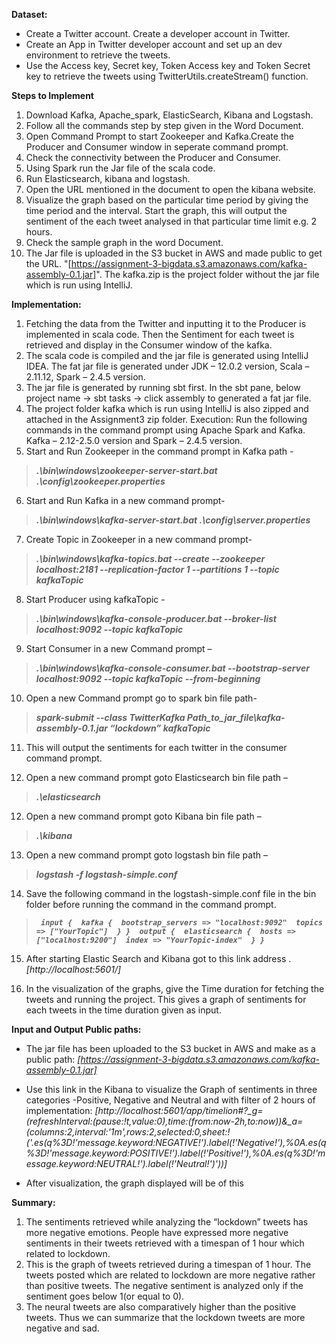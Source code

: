 **Dataset:**
-	Create a Twitter account. Create a developer account in Twitter. 
- Create an App in Twitter developer account and set up an dev environment to retrieve the tweets. 
-	Use the Access key, Secret key, Token Access key and Token Secret key to retrieve the tweets using TwitterUtils.createStream() function.

**Steps to Implement**
1. Download Kafka, Apache_spark, ElasticSearch, Kibana and Logstash.
2. Follow all the commands step by step given in the Word Document.
3. Open Command Prompt to start Zookeeper and Kafka.Create the Producer and Consumer window in seperate command prompt. 
4. Check the connectivity between the Producer and Consumer.
5. Using Spark run the Jar file of the scala code.
6. Run Elasticsearch, kibana and logstash. 
7. Open the URL mentioned in the document to open the kibana website.
8. Visualize the graph based on the particular time period by giving the time period and the interval. Start the graph, this will output the sentiment of the each tweet analysed in that particular time limit e.g. 2 hours.
9.  Check the sample graph in the word Document.
10. The Jar file is uploaded in the S3 bucket in AWS and made public to get the URL.
"[https://assignment-3-bigdata.s3.amazonaws.com/kafka-assembly-0.1.jar]". The kafka.zip is the project folder without the jar file which is run using IntelliJ.


**Implementation:**
1. Fetching the data from the Twitter and inputting it to the Producer is implemented in scala code. Then the Sentiment for each tweet is retrieved and display in the Consumer window of the kafka. 
2. The scala code is compiled and the jar file is generated using IntelliJ IDEA. The fat jar file is generated under JDK – 12.0.2 version, Scala – 2.11.12, Spark – 2.4.5 version.
3. The jar file is generated by running sbt first. In the sbt pane, below project name -> sbt tasks -> click assembly to generated a fat jar file.
4. The project folder kafka which is run using IntelliJ is also  zipped and attached in the Assignment3 zip folder.
Execution: Run the following commands in the command prompt using Apache Spark and Kafka. Kafka – 2.12-2.5.0 version and Spark – 2.4.5 version.
5. Start and Run Zookeeper in the command prompt in Kafka path   -    
> ***.\bin\windows\zookeeper-server-start.bat .\config\zookeeper.properties***
 
6. Start and Run Kafka in a new command prompt-
> ***.\bin\windows\kafka-server-start.bat .\config\server.properties***

7. Create Topic in Zookeeper in a new command prompt-
> ***.\bin\windows\kafka-topics.bat --create --zookeeper localhost:2181 --replication-factor 1 --partitions 1 --topic kafkaTopic***

8. Start Producer using kafkaTopic	-
> ***.\bin\windows\kafka-console-producer.bat --broker-list localhost:9092 --topic kafkaTopic***

9. Start Consumer in a new Command prompt –
> ***.\bin\windows\kafka-console-consumer.bat --bootstrap-server localhost:9092 --topic kafkaTopic --from-beginning***
 
10. Open a new Command prompt go to spark bin file path-
> ***spark-submit --class TwitterKafka  Path_to_jar_file\kafka-assembly-0.1.jar “lockdown” kafkaTopic***

11.	This will output the sentiments for each twitter in the consumer command prompt.

12. Open a new command prompt goto Elasticsearch bin file path –
> ***.\elasticsearch***

12.	Open a new command prompt goto Kibana bin file path –
> ***.\kibana***

13. Open a new command prompt goto logstash bin file path –
> ***logstash -f logstash-simple.conf***

14. Save the following command in the logstash-simple.conf file in the bin folder before running the command in the command prompt.
> ***```
> input { 
> kafka { 
> bootstrap_servers => "localhost:9092" 
> topics => ["YourTopic"] 
> } } 
> output { 
> elasticsearch { 
> hosts => ["localhost:9200"] 
> index => "YourTopic-index" 
> } }```***
 
15.	After starting Elastic Search and Kibana got to this link address . *[http://localhost:5601/]*

16.	In the visualization of the graphs, give the Time duration for fetching the tweets and running the project. This gives a graph of sentiments for each tweets in the time duration given as input.

**Input and Output Public paths:**

- The jar file has been uploaded to the S3 bucket in AWS and make as a public path:
*[https://assignment-3-bigdata.s3.amazonaws.com/kafka-assembly-0.1.jar]*

- Use this link in the Kibana to visualize the Graph of sentiments in three categories -Positive, Negative and Neutral and with filter of 2 hours of implementation: *[http://localhost:5601/app/timelion#?_g=(refreshInterval:(pause:!t,value:0),time:(from:now-2h,to:now))&_a=(columns:2,interval:'1m',rows:2,selected:0,sheet:!('.es(q%3D!'message.keyword:NEGATIVE!').label(!'Negative!'),%0A.es(q%3D!'message.keyword:POSITIVE!').label(!'Positive!'),%0A.es(q%3D!'message.keyword:NEUTRAL!').label(!'Neutral!')'))]*
- After visualization, the graph displayed will be of this 

 
**Summary:**
1. The sentiments retrieved while analyzing the “lockdown” tweets has more negative emotions. People have expressed more negative sentiments in their tweets retrieved with a timespan of 1 hour which related to lockdown.
2. This is the graph of tweets retrieved during a timespan of 1 hour. The tweets posted which are related to lockdown are more negative rather than positive tweets. The negative sentiment is analyzed only if the sentiment goes below 1(or equal to 0).
3. The neural tweets are also comparatively higher than the positive tweets. Thus we can summarize that the lockdown tweets are more negative and sad.
